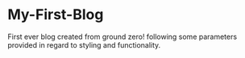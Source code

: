 # My-First-Blog
First ever blog created from ground zero! following some parameters provided in regard to styling and functionality. 
